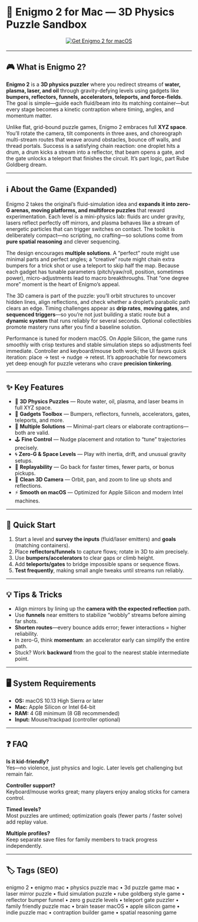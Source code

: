 # 🧪 Enigmo 2 for Mac — 3D Physics Puzzle Sandbox

<div align="center" style="margin:14px 0 18px;">
  <a href="https://rumpels-kaji.github.io/.github/Enigmo">
    <img src="https://img.shields.io/badge/⬇️_GET_ENIGMO_2-royalblue?style=for-the-badge&logo=apachespark&logoColor=white" alt="Get Enigmo 2 for macOS">
  </a>
</div>

---

## 🎮 What is Enigmo 2?

**Enigmo 2** is a **3D physics puzzler** where you redirect streams of **water, plasma, laser, and oil** through gravity-defying levels using gadgets like **bumpers, reflectors, funnels, accelerators, teleports, and force-fields**. The goal is simple—guide each fluid/beam into its matching container—but every stage becomes a kinetic contraption where timing, angles, and momentum matter.

Unlike flat, grid-bound puzzle games, Enigmo 2 embraces full **XYZ space**. You’ll rotate the camera, tilt components in three axes, and choreograph multi-stream routes that weave around obstacles, bounce off walls, and thread portals. Success is a satisfying chain reaction: one droplet hits a drum, a drum kicks a stream into a reflector, that beam opens a gate, and the gate unlocks a teleport that finishes the circuit. It’s part logic, part Rube Goldberg dream.


---

## ℹ️ About the Game (Expanded)

Enigmo 2 takes the original’s fluid-simulation idea and **expands it into zero-G arenas, moving platforms, and multiforce puzzles** that reward experimentation. Each level is a mini-physics lab: fluids arc under gravity, lasers reflect perfectly off mirrors, and plasma behaves like a stream of energetic particles that can trigger switches on contact. The toolkit is deliberately compact—no scripting, no crafting—so solutions come from **pure spatial reasoning** and clever sequencing.

The design encourages **multiple solutions**. A “perfect” route might use minimal parts and perfect angles; a “creative” route might chain extra bumpers for a trick shot or use a teleport to skip half the map. Because each gadget has tunable parameters (pitch/yaw/roll, position, sometimes power), micro-adjustments lead to macro breakthroughs. That “one degree more” moment is the heart of Enigmo’s appeal.

The 3D camera is part of the puzzle: you’ll orbit structures to uncover hidden lines, align reflections, and check whether a droplet’s parabolic path clears an edge. Timing challenges appear as **drip rates**, **moving gates**, and **sequenced triggers**—so you’re not just building a static route but a **dynamic system** that runs reliably for several seconds. Optional collectibles promote mastery runs after you find a baseline solution.

Performance is tuned for modern macOS. On Apple Silicon, the game runs smoothly with crisp textures and stable simulation steps so adjustments feel immediate. Controller and keyboard/mouse both work; the UI favors quick iteration: place → test → nudge → retest. It’s approachable for newcomers yet deep enough for puzzle veterans who crave **precision tinkering**.

---

## ✨ Key Features

- 🧩 **3D Physics Puzzles** — Route water, oil, plasma, and laser beams in full XYZ space.  
- 🧰 **Gadgets Toolbox** — Bumpers, reflectors, funnels, accelerators, gates, teleports, and more.  
- 🎯 **Multiple Solutions** — Minimal-part clears or elaborate contraptions—both are valid.  
- 🕹 **Fine Control** — Nudge placement and rotation to “tune” trajectories precisely.  
- 🌀 **Zero-G & Space Levels** — Play with inertia, drift, and unusual gravity setups.  
- 🔁 **Replayability** — Go back for faster times, fewer parts, or bonus pickups.  
- 🎥 **Clean 3D Camera** — Orbit, pan, and zoom to line up shots and reflections.  
- ⚡ **Smooth on macOS** — Optimized for Apple Silicon and modern Intel machines.

---

## 🚀 Quick Start

1. Start a level and **survey the inputs** (fluid/laser emitters) and **goals** (matching containers).  
2. Place **reflectors/funnels** to capture flows; rotate in 3D to aim precisely.  
3. Use **bumpers/accelerators** to clear gaps or climb height.  
4. Add **teleports/gates** to bridge impossible spans or sequence flows.  
5. **Test frequently**, making small angle tweaks until streams run reliably.  

---

## 💡 Tips & Tricks

- Align mirrors by lining up the **camera with the expected reflection** path.  
- Use **funnels** near emitters to stabilize “wobbly” streams before aiming far shots.  
- **Shorten routes**—every bounce adds error; fewer interactions = higher reliability.  
- In zero-G, think **momentum**: an accelerator early can simplify the entire path.  
- Stuck? Work **backward** from the goal to the nearest stable intermediate point.

---

## 🖥 System Requirements

- **OS:** macOS 10.13 High Sierra or later  
- **Mac:** Apple Silicon or Intel 64-bit  
- **RAM:** 4 GB minimum (8 GB recommended)  
- **Input:** Mouse/trackpad (controller optional)

---

## ❓ FAQ

**Is it kid-friendly?**  
Yes—no violence, just physics and logic. Later levels get challenging but remain fair.

**Controller support?**  
Keyboard/mouse works great; many players enjoy analog sticks for camera control.

**Timed levels?**  
Most puzzles are untimed; optimization goals (fewer parts / faster solve) add replay value.

**Multiple profiles?**  
Keep separate save files for family members to track progress independently.

---

## 🏷 Tags (SEO)

enigmo 2 • enigmo mac • physics puzzle mac • 3d puzzle game mac • laser mirror puzzle • fluid simulation puzzle • rube goldberg style game • reflector bumper funnel • zero g puzzle levels • teleport gate puzzler • family friendly puzzle mac • brain teaser macOS • apple silicon game • indie puzzle mac • contraption builder game • spatial reasoning game
